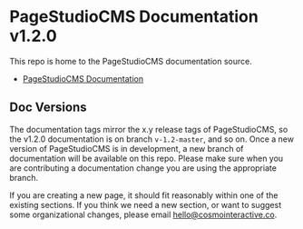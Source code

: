 # PageStudioCMS Documentation v1.2.0

This repo is home to the PageStudioCMS documentation source. 

* [PageStudioCMS Documentation](http://pagestudiocms.com/docs/)

## Doc Versions

The documentation tags mirror the x.y release tags of PageStudioCMS, so the v1.2.0 documentation is on branch `v-1.2-master`, and so on. Once a new version of PageStudioCMS is in development, a new branch of documentation will be available on this repo. Please make sure when you are contributing a documentation change you are using the appropriate branch.

If you are creating a new page, it should fit reasonably within one of the existing sections. If you think we need a new section, or want to suggest some organizational changes, please email [hello@cosmointeractive.co](mailto:hello@cosmointeractive.co).